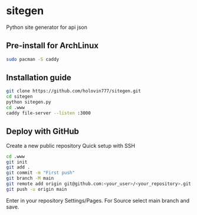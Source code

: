 # sitegen
Python site generator for api json

## Pre-install for ArchLinux
```bash
sudo pacman -S caddy
```
## Installation guide
```bash
git clone https://github.com/holovin777/sitegen.git
cd sitegen
python sitegen.py
cd .www
caddy file-server --listen :3000
```
## Deploy with GitHub
Create a new public repository
Quick setup with SSH
```bash
cd .www
git init
git add .
git commit -m "First push"
git branch -M main
git remote add origin git@github.com:<your_user>/<your_repository>.git
git push -u origin main
```
Enter in your repository Settings/Pages. For Source select main branch and save.
